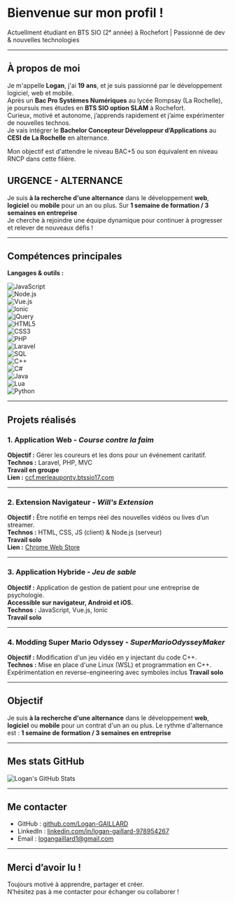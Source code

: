 # Bienvenue sur mon profil !

Actuellment étudiant en BTS SIO (2ᵉ année) à Rochefort | Passionné de dev & nouvelles technologies

---

## À propos de moi

Je m'appelle **Logan**, j'ai **19 ans**, et je suis passionné par le développement logiciel, web et mobile.  
Après un **Bac Pro Systèmes Numériques** au lycée Rompsay (La Rochelle), je poursuis mes études en **BTS SIO option SLAM** à Rochefort.  
Curieux, motivé et autonome, j’apprends rapidement et j’aime expérimenter de nouvelles technos.  
Je vais intégrer le **Bachelor Concepteur Développeur d’Applications** au **CESI de La Rochelle** en alternance.

Mon objectif est d'attendre le niveau BAC+5 ou son équivalent en niveau RNCP dans cette filière.

## URGENCE - ALTERNANCE

Je suis **à la recherche d'une alternance** dans le développement **web**, **logiciel** ou **mobile** pour un an ou plus.
Sur **1 semaine de formation / 3 semaines en entreprise**  
Je cherche à rejoindre une équipe dynamique pour continuer à progresser et relever de nouveaux défis !


---

## Compétences principales

**Langages & outils :**

![JavaScript](https://img.shields.io/badge/-JavaScript-black?style=flat&logo=javascript)  
![Node.js](https://img.shields.io/badge/-Node.js-339933?style=flat&logo=node.js&logoColor=white)  
![Vue.js](https://img.shields.io/badge/-Vue.js-4FC08D?style=flat&logo=vue.js&logoColor=white)  
![Ionic](https://img.shields.io/badge/-Ionic-3880FF?style=flat&logo=ionic&logoColor=white)  
![jQuery](https://img.shields.io/badge/-jQuery-0769AD?style=flat&logo=jquery&logoColor=white)  
![HTML5](https://img.shields.io/badge/-HTML5-E34F26?style=flat&logo=html5&logoColor=white)  
![CSS3](https://img.shields.io/badge/-CSS3-1572B6?style=flat&logo=css3)  
![PHP](https://img.shields.io/badge/-PHP-777BB4?style=flat&logo=php&logoColor=white)  
![Laravel](https://img.shields.io/badge/-Laravel-F55247?style=flat&logo=laravel&logoColor=white)  
![SQL](https://img.shields.io/badge/-SQL-4479A1?style=flat&logo=mysql&logoColor=white)  
![C++](https://img.shields.io/badge/-C++-00599C?style=flat&logo=c%2B%2B&logoColor=white)  
![C#](https://img.shields.io/badge/-C%23-239120?style=flat&logo=c-sharp&logoColor=white)  
![Java](https://img.shields.io/badge/-Java-007396?style=flat&logo=java&logoColor=white)  
![Lua](https://img.shields.io/badge/-Lua-2C2D72?style=flat&logo=lua&logoColor=white)  
![Python](https://img.shields.io/badge/-Python-3776AB?style=flat&logo=python&logoColor=white)

---

## Projets réalisés

### 1. Application Web - *Course contre la faim*  
**Objectif :** Gérer les coureurs et les dons pour un événement caritatif.  
**Technos :** Laravel, PHP, MVC  
**Travail en groupe**  
**Lien :** [ccf.merleauponty.btssio17.com](https://ccf.merleauponty.btssio17.com)

---

### 2. Extension Navigateur - *Will's Extension*  
**Objectif :** Être notifié en temps réel des nouvelles vidéos ou lives d’un streamer.  
**Technos :** HTML, CSS, JS (client) & Node.js (serveur)  
**Travail solo**  
**Lien :** [Chrome Web Store](https://chromewebstore.google.com/detail/wills-extension/dllckdagbnggibpaiejabepcpmhgiklj)

---

### 3. Application Hybride - *Jeu de sable*  
**Objectif :** Application de gestion de patient pour une entreprise de psychologie.  
**Accessible sur navigateur, Android et iOS.**  
**Technos :** JavaScript, Vue.js, Ionic  
**Travail solo**

---

### 4. Modding Super Mario Odyssey - *SuperMarioOdysseyMaker*  
**Objectif :** Modification d'un jeu vidéo en y injectant du code C++.  
**Technos :** Mise en place d'une Linux (WSL) et programmation en C++. 
Expérimentation en reverse-engineering avec symboles inclus
**Travail solo**

---

## Objectif

Je suis **à la recherche d'une alternance** dans le développement **web**, **logiciel** ou **mobile** pour un contrat d'un an ou plus.
Le rythme d'alternance est : **1 semaine de formation / 3 semaines en entreprise**  

---

## Mes stats GitHub

![Logan's GitHub Stats](https://github-readme-stats.vercel.app/api?username=Logan-GAILLARD&show_icons=true&theme=tokyonight)

---

## Me contacter

- GitHub : [github.com/Logan-GAILLARD](https://github.com/Logan-GAILLARD)  
- LinkedIn : [linkedin.com/in/logan-gaillard-978954267](https://www.linkedin.com/in/logan-gaillard-978954267?trk=universal-search-cluster)  
- Email : logangaillard1@gmail.com

---

## Merci d’avoir lu !

Toujours motivé à apprendre, partager et créer.  
N’hésitez pas à me contacter pour échanger ou collaborer !
